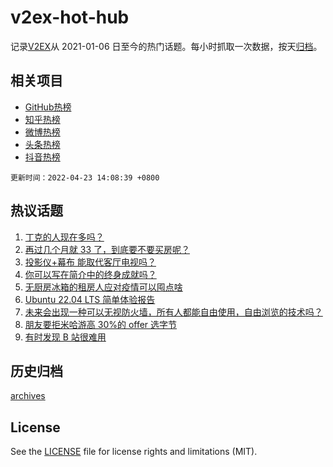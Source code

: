 # v2ex-hot-hub

 记录[V2EX](https://www.v2ex.com/)从 2021-01-06 日至今的热门话题。每小时抓取一次数据，按天[归档](archives)。
 
 ## 相关项目

- [GitHub热榜](https://github.com/snaildev/github-hot-hub)
- [知乎热榜](https://github.com/snaildev/zhihu-hot-hub)
- [微博热榜](https://github.com/snaildev/weibo-hot-hub)
- [头条热榜](https://github.com/snaildev/toutiao-hot-hub)
- [抖音热榜](https://github.com/snaildev/douyin-hot-hub)


 `更新时间：2022-04-23 14:08:39 +0800`

## 热议话题

1. [丁克的人现在多吗？](https://www.v2ex.com/t/848607)
1. [再过几个月就 33 了，到底要不要买房呢？](https://www.v2ex.com/t/848580)
1. [投影仪+幕布 能取代客厅电视吗？](https://www.v2ex.com/t/848571)
1. [你可以写在简介中的终身成就吗？](https://www.v2ex.com/t/848632)
1. [无厨房冰箱的租房人应对疫情可以囤点啥](https://www.v2ex.com/t/848712)
1. [Ubuntu 22.04 LTS 简单体验报告](https://www.v2ex.com/t/848584)
1. [未来会出现一种可以无视防火墙，所有人都能自由使用，自由浏览的技术吗？](https://www.v2ex.com/t/848719)
1. [朋友要拒米哈游高 30%的 offer 选字节](https://www.v2ex.com/t/848653)
1. [有时发现 B 站很难用](https://www.v2ex.com/t/848715)

## 历史归档

[archives](archives)

## License

See the [LICENSE](LICENSE) file for license rights and limitations (MIT).
